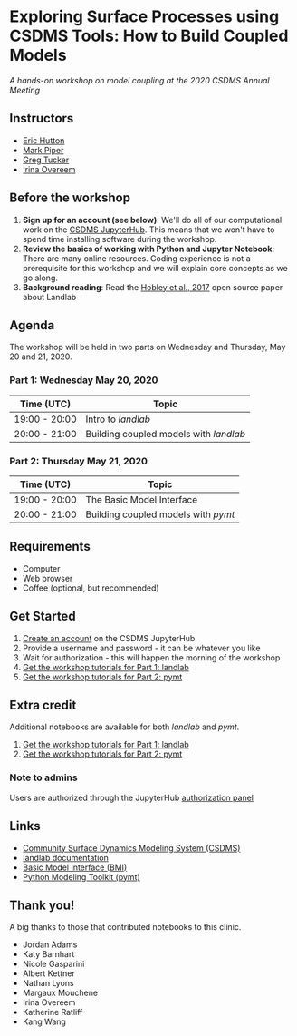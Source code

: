 # Exploring Surface Processes using CSDMS Tools: How to Build Coupled Models

*A hands-on workshop on model coupling at the 2020 CSDMS Annual Meeting*

## Instructors

* [Eric Hutton](https://instaar.colorado.edu/people/eric-hutton/)
* [Mark Piper](https://instaar.colorado.edu/people/mark-piper/)
* [Greg Tucker](https://cires.colorado.edu/council-fellows-research-group/gregory-tucker)
* [Irina Overeem](https://www.colorado.edu/geologicalsciences/irina-overeem)

## Before the workshop

1. **Sign up for an account (see below)**: We'll do all of our
   computational work on the [CSDMS JupyterHub](https://csdms.rc.colorado.edu).
   This means that we won't have to spend time installing software
   during the workshop.
1. **Review the basics of working with Python and Jupyter Notebook**:
   There are many online resources. Coding experience is not a
   prerequisite for this workshop and we will explain core concepts as
   we go along.
1. **Background reading**: Read the
   [Hobley et al., 2017](https://www.earth-surf-dynam.net/5/21/2017/esurf-5-21-2017.html)
   open source paper about Landlab

## Agenda

The workshop will be held in two parts on Wednesday and Thursday, May 20 and 21, 2020.

### Part 1: Wednesday May 20, 2020

| Time (UTC)     | Topic                                  |
| -------------- | -------------------------------------- |
| 19:00 - 20:00  | Intro to *landlab*                     |
| 20:00 - 21:00  | Building coupled models with *landlab* |


### Part 2: Thursday May 21, 2020

| Time (UTC)     | Topic                                  |
| -------------- | -------------------------------------- |
| 19:00 - 20:00  | The Basic Model Interface              |
| 20:00 - 21:00  | Building coupled models with *pymt*    |


## Requirements

* Computer
* Web browser
* Coffee (optional, but recommended)


## Get Started

1. [Create an account](https://csdms.rc.colorado.edu/hub/signup) on the CSDMS JupyterHub
2. Provide a username and password - it can be whatever you like
3. Wait for authorization - this will happen the morning of the workshop
4. [Get the workshop tutorials for Part 1: landlab](https://csdms.rc.colorado.edu/hub/user-redirect/git-pull?repo=https%3A%2F%2Fgithub.com%2Flandlab%2Flandlab&urlpath=tree%2Flandlab%2Fnotebooks%2Fwelcome.ipynb&branch=master)
5. [Get the workshop tutorials for Part 2: pymt](https://csdms.rc.colorado.edu/hub/user-redirect/git-pull?repo=https%3A%2F%2Fgithub.com%2Fcsdms%2Fcsdms-2020&urlpath=tree%2Fcsdms-2020%2Fnotebooks%2Findex.ipynb&branch=mcflugen%2Fadd-readme)

## Extra credit

Additional notebooks are available for both *landlab* and *pymt*.

1. [Get the workshop tutorials for Part 1: landlab](https://csdms.rc.colorado.edu/hub/user-redirect/git-pull?repo=https%3A%2F%2Fgithub.com%2Flandlab%2Flandlab&urlpath=tree%2Flandlab%2Fnotebooks%2Fwelcome.ipynb&branch=master)
2. [Get the workshop tutorials for Part 2: pymt](https://csdms.rc.colorado.edu/hub/user-redirect/git-pull?repo=https%3A%2F%2Fgithub.com%2Fcsdms%2Fpymt&urlpath=tree%2Fpymt%2Fnotebooks%2Fwelcome.ipynb&branch=master)

### Note to admins

Users are authorized through the JupyterHub
[authorization panel](https://csdms.rc.colorado.edu/hub/authorize)


## Links

* [Community Surface Dynamics Modeling System
  (CSDMS)](http://csdms.colorado.edu)
* [landlab documentation](https://landlab.readthedocs.io/en/v2_dev/)
* [Basic Model Interface (BMI)](http://bmi.readthedocs.io)
* [Python Modeling Toolkit (pymt)](http://pymt.readthedocs.io)


## Thank you!

A big thanks to those that contributed notebooks to this clinic.

*  Jordan Adams
*  Katy Barnhart
*  Nicole Gasparini
*  Albert Kettner
*  Nathan Lyons
*  Margaux Mouchene
*  Irina Overeem
*  Katherine Ratliff
*  Kang Wang
